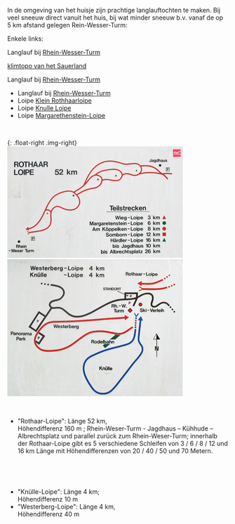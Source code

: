 

<style>
.img-right {
  max-width: 50%;
}
.img-right > img {
  max-width: 100%;
}
</style>


In de omgeving van het huisje zijn prachtige langlauftochten te maken. Bij veel sneeuw direct vanuit het huis, bij wat minder sneeuw b.v. vanaf de op 5 km afstand gelegen Rein-Wesser-Turm:

Enkele links:

Langlauf bij <a href="https://www.sauerland.com/Media/Attraktionen/Langlaufgebiet-Rhein-Weser-Turm" target="_blank">Rhein-Wesser-Turm</a>

<a href="https://www.nkbvwebshop.nl/toposauerland" target="_blank">klimtopo van het Sauerland</a> 

<p>
Langlauf bij <a href="https://www.sauerland.com/Media/Attraktionen/Langlaufgebiet-Rhein-Weser-Turm" target="_blank">Rhein-Wesser-Turm</a>
</p>

* Langlauf bij <a href="https://www.sauerland.com/Media/Attraktionen/Langlaufgebiet-Rhein-Weser-Turm" target="_blank">Rhein-Wesser-Turm</a>
* Loipe <a href="http://www.loipenportal.de/sauerland?sid=10580" target="_blank">Klein Rothhaarloipe</a>
* Loipe <a href="http://www.loipenportal.de/sauerland?sid=10577" target="_blank">Knulle Loipe</a>
* Loipe <a href="http://www.loipenportal.de/sauerland?sid=10330" target="_blank">Margarethenstein-Loipe</a>


&nbsp; 

{: .float-right .img-right}
![rothaarLoipe](../../fotos/img_0078.jpg)
![knulleLoipe](../../fotos/img_0079.jpg)

&nbsp;

* "Rothaar-Loipe": Länge 52 km,  
Höhendifferenz 160 m ; Rhein-Weser-Turm  -  Jagdhaus – Kühhude – Albrechtsplatz und parallel zurück zum Rhein-Weser-Turm; innerhalb der Rothaar-Loipe gibt es 5 verschiedene Schleifen von 3 / 6 / 8 / 12 und 16 km Länge mit Höhendifferenzen von 20 / 40 / 50 und 70 Metern.


&nbsp;

&nbsp;

* "Knülle-Loipe": Länge 4 km;  
Höhendifferenz 10 m
* "Westerberg-Loipe": Länge 4 km,  
Höhendifferenz 40 m

<p style="clear:both;" />
